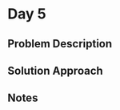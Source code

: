 # Day 5

## Problem Description

<!-- Add problem description here -->

## Solution Approach

<!-- Add your solution approach here -->

## Notes

<!-- Add any additional notes here -->
